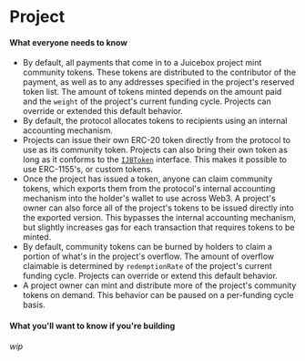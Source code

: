 # Project

#### What everyone needs to know

* By default, all payments that come in to a Juicebox project mint community tokens. These tokens are distributed to the contributor of the payment, as well as to any addresses specified in the project's reserved token list. The amount of tokens minted depends on the amount paid and the `weight` of the project's current funding cycle. Projects can override or extended this default behavior.
* By default, the protocol allocates tokens to recipients using an internal accounting mechanism.
* Projects can issue their own ERC-20 token directly from the protocol to use as its community token. Projects can also bring their own token as long as it conforms to the [`IJBToken`](../../specifications/interfaces/ijbtoken.md) interface. This makes it possible to use ERC-1155's, or custom tokens. 
* Once the project has issued a token, anyone can claim community tokens, which exports them from the protocol's internal accounting mechanism into the holder's wallet to use across Web3. A project's owner can also force all of the project's tokens to be issued directly into the exported version. This bypasses the internal accounting mechanism, but slightly increases gas for each transaction that requires tokens to be minted.
* By default, community tokens can be burned by holders to claim a portion of what's in the project's overflow. The amount of overflow claimable is determined by `redemptionRate` of the project's current funding cycle. Projects can override or extend this default behavior.
* A project owner can mint and distribute more of the project's community tokens on demand. This behavior can be paused on a per-funding cycle basis.

#### What you'll want to know if you're building

_wip_